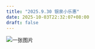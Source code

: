 ```yaml
---
title: "2025.9.30 银泉小乐惠"
date: 2025-10-03T22:32:07+08:00
draft: false
---
```


![一张图片](/images/9-30-1.jpg)

